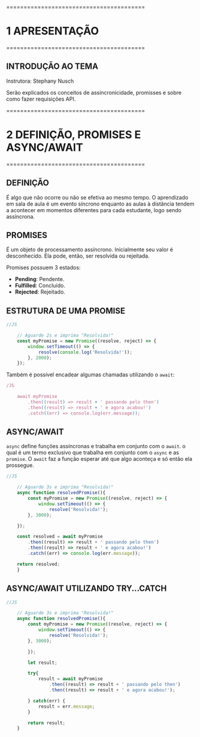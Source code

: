========================================
# 1 APRESENTAÇÃO
========================================

## INTRODUÇÃO AO TEMA

Instrutora: Stephany Nusch

Serão explicados os conceitos de assincronicidade, promisses e sobre como fazer requisições API.



========================================
# 2 DEFINIÇÃO, PROMISES E ASYNC/AWAIT
========================================

## DEFINIÇÃO

É algo que não ocorre ou não se efetiva ao mesmo tempo. O aprendizado em sala de aula é um evento síncrono enquanto as aulas à distância tendem a acontecer em momentos diferentes para cada estudante, logo sendo assíncrona.


## PROMISES

É um objeto de processamento assíncrono. Inicialmente seu valor é desconhecido. Ela pode, então, ser resolvida ou rejeitada.

Promises possuem 3 estados:
 - **Pending**: Pendente.
 - **Fulfilled**: Concluído.
 - **Rejected**: Rejeitado.


## ESTRUTURA DE UMA PROMISE

```js
//JS

    // Aguarde 2s e imprima "Resolvida!"
    const myPromise = new Promise((resolve, reject) => {
        window.setTimeout(() => {
            resolve(console.log('Resolvida!'));
        }, 2000);
    });

```

Também é possível encadear algumas chamadas utilizando o `await`:

```js
/JS

    await myPromise
        .then((result) => result + ' passando pelo then')
        .then((result) => result + ' e agora acabou!')
        .catch((err) => console.log(err.message));

```


## ASYNC/AWAIT

`async` define funções assíncronas e trabalha em conjunto com o `await`. o qual é um termo exclusivo que trabalha em conjunto com o `async` e as `promise`. O `await` faz a função esperar até que algo aconteça e só então ela prossegue.

```js
//JS

    // Aguarde 3s e imprima "Resolvida!"
    async function resolvedPromise(){
        const myPromise = new Promise((resolve, reject) => {
            window.setTimeout(() => {
                resolve('Resolvida!');
        }, 3000);

    });

    const resolved = await myPromise
        .then((result) => result + ' passando pelo then')
        .then((result) => result + ' e agora acabou!')
        .catch((err) => console.log(err.message));

    return resolved;
    }

```


## ASYNC/AWAIT UTILIZANDO TRY...CATCH

```js
//JS

    // Aguarde 3s e imprima "Resolvida!"
    async function resolvedPromise(){
        const myPromise = new Promise((resolve, reject) => {
            window.setTimeout(() => {
                resolve('Resolvida!');
        }, 3000);

        });

        let result;

        try{
            result = await myPromise
                .then((result) => result + ' passando pelo then')
                .then((result) => result + ' e agora acabou!');

        } catch(err) {
            result = err.message;
        }

        return result;
    }

```
